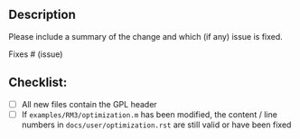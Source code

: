 ## Description

Please include a summary of the change and which (if any) issue is fixed.

Fixes # (issue)

## Checklist:

- [ ] All new files contain the GPL header
- [ ] If `examples/RM3/optimization.m` has been modified, the content / line 
  numbers in `docs/user/optimization.rst` are still valid or have been fixed
